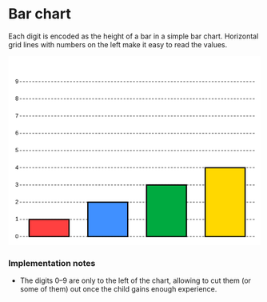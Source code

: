 # Bar chart

Each digit is encoded as the height of a bar in a simple bar chart. Horizontal grid lines with numbers on the left make it easy to read the values.

![Example](bar_chart_1234.png)

### Implementation notes
- The digits 0–9 are only to the left of the chart, allowing to cut them (or some of them) out once the child gains enough experience.
